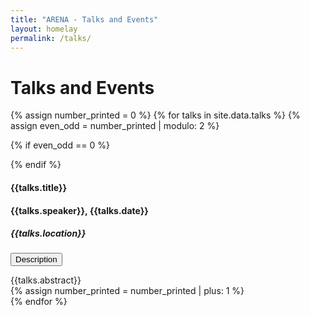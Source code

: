 ```yaml
---
title: "ARENA - Talks and Events"
layout: homelay
permalink: /talks/
---
```


# Talks and Events


{% assign number_printed = 0 %}
{% for talks in site.data.talks %}
{% assign even_odd = number_printed | modulo: 2 %}

{% if even_odd == 0 %}
<div class="row">
  {% endif %}

  <div class="col-md-6">
    <p>
    <h4> <b>{{talks.title}}</b> </h4>
    <h4>{{talks.speaker}},  {{talks.date}}</h4>
    <h5> {{talks.location}} </h5>
    </p>
    <p>
    <button class="btn btn-primary" type="button" data-toggle="collapse" data-target="#collapseExample" aria-expanded="false" aria-controls="collapseExample">
      Description
    </button>
    </p>
    <div class="collapse" id="collapseExample">
      <div class="card card-body">
        {{talks.abstract}}
      </div>
    </div>
  {% assign number_printed = number_printed | plus: 1 %}
  </div>
  {% endfor %}
</div>